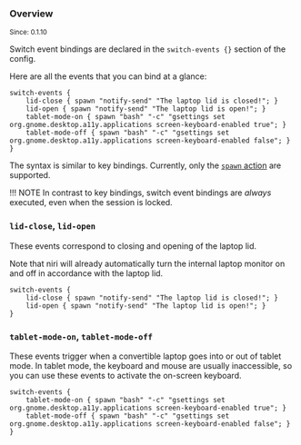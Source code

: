 ### Overview

<sup>Since: 0.1.10</sup>

Switch event bindings are declared in the `switch-events {}` section of the config.

Here are all the events that you can bind at a glance:

```kdl
switch-events {
    lid-close { spawn "notify-send" "The laptop lid is closed!"; }
    lid-open { spawn "notify-send" "The laptop lid is open!"; }
    tablet-mode-on { spawn "bash" "-c" "gsettings set org.gnome.desktop.a11y.applications screen-keyboard-enabled true"; }
    tablet-mode-off { spawn "bash" "-c" "gsettings set org.gnome.desktop.a11y.applications screen-keyboard-enabled false"; }
}
```

The syntax is similar to key bindings.
Currently, only the [`spawn` action](./Configuration-Key-Bindings.md#spawn) are supported.

!!! NOTE
    In contrast to key bindings, switch event bindings are *always* executed, even when the session is locked.

### `lid-close`, `lid-open`

These events correspond to closing and opening of the laptop lid.

Note that niri will already automatically turn the internal laptop monitor on and off in accordance with the laptop lid.

```kdl
switch-events {
    lid-close { spawn "notify-send" "The laptop lid is closed!"; }
    lid-open { spawn "notify-send" "The laptop lid is open!"; }
}
```

### `tablet-mode-on`, `tablet-mode-off`

These events trigger when a convertible laptop goes into or out of tablet mode.
In tablet mode, the keyboard and mouse are usually inaccessible, so you can use these events to activate the on-screen keyboard.

```kdl
switch-events {
    tablet-mode-on { spawn "bash" "-c" "gsettings set org.gnome.desktop.a11y.applications screen-keyboard-enabled true"; }
    tablet-mode-off { spawn "bash" "-c" "gsettings set org.gnome.desktop.a11y.applications screen-keyboard-enabled false"; }
}
```

